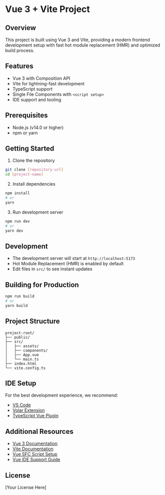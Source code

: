 # Vue 3 + Vite Project

## Overview

This project is built using Vue 3 and Vite, providing a modern frontend development setup with fast hot module replacement (HMR) and optimized build process.

## Features

- Vue 3 with Composition API
- Vite for lightning-fast development
- TypeScript support
- Single File Components with `<script setup>`
- IDE support and tooling

## Prerequisites

- Node.js (v14.0 or higher)
- npm or yarn

## Getting Started

1. Clone the repository

```bash
git clone [repository-url]
cd [project-name]
```

2. Install dependencies

```bash
npm install
# or
yarn
```

3. Run development server

```bash
npm run dev
# or
yarn dev
```

## Development

- The development server will start at `http://localhost:5173`
- Hot Module Replacement (HMR) is enabled by default
- Edit files in `src/` to see instant updates

## Building for Production

```bash
npm run build
# or
yarn build
```

## Project Structure

```
project-root/
├── public/
├── src/
│   ├── assets/
│   ├── components/
│   ├── App.vue
│   └── main.ts
├── index.html
└── vite.config.ts
```

## IDE Setup

For the best development experience, we recommend:

- [VS Code](https://code.visualstudio.com/)
- [Volar Extension](https://marketplace.visualstudio.com/items?itemName=Vue.volar)
- [TypeScript Vue Plugin](https://marketplace.visualstudio.com/items?itemName=Vue.vscode-typescript-vue-plugin)

## Additional Resources

- [Vue 3 Documentation](https://vuejs.org/)
- [Vite Documentation](https://vitejs.dev/)
- [Vue SFC Script Setup](https://v3.vuejs.org/api/sfc-script-setup.html)
- [Vue IDE Support Guide](https://vuejs.org/guide/scaling-up/tooling.html#ide-support)

## License

[Your License Here]

